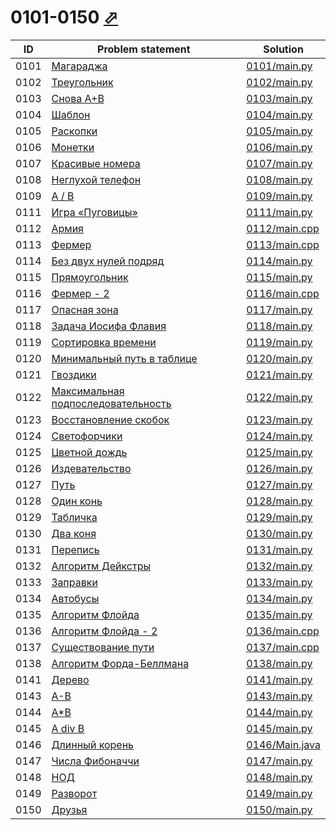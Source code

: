 # 0101-0150 [⬀](http://acmp.ru/index.asp?main=tasks&str=%20&page=2&id_type=0)

| ID   | Problem statement                                                                    | Solution                         |
|------|--------------------------------------------------------------------------------------|----------------------------------|
| 0101 | [Магараджа](http://acmp.ru/index.asp?main=task&id_task=101)                          | [0101/main.py](0101/main.py)     |
| 0102 | [Треугольник](http://acmp.ru/index.asp?main=task&id_task=102)                        | [0102/main.py](0102/main.py)     |
| 0103 | [Снова A+B](http://acmp.ru/index.asp?main=task&id_task=103)                          | [0103/main.py](0103/main.py)     |
| 0104 | [Шаблон](http://acmp.ru/index.asp?main=task&id_task=104)                             | [0104/main.py](0104/main.py)     |
| 0105 | [Раскопки](http://acmp.ru/index.asp?main=task&id_task=105)                           | [0105/main.py](0105/main.py)     |
| 0106 | [Монетки](http://acmp.ru/index.asp?main=task&id_task=106)                            | [0106/main.py](0106/main.py)     |
| 0107 | [Красивые номера](http://acmp.ru/index.asp?main=task&id_task=107)                    | [0107/main.py](0107/main.py)     |
| 0108 | [Неглухой телефон](http://acmp.ru/index.asp?main=task&id_task=108)                   | [0108/main.py](0108/main.py)     |
| 0109 | [A / B](http://acmp.ru/index.asp?main=task&id_task=109)                              | [0109/main.py](0109/main.py)     |
| 0111 | [Игра «Пуговицы»](http://acmp.ru/index.asp?main=task&id_task=111)                    | [0111/main.py](0111/main.py)     |
| 0112 | [Армия](http://acmp.ru/index.asp?main=task&id_task=112)                              | [0112/main.cpp](0112/main.cpp)   |
| 0113 | [Фермер](http://acmp.ru/index.asp?main=task&id_task=113)                             | [0113/main.cpp](0113/main.cpp)   |
| 0114 | [Без двух нулей подряд](http://acmp.ru/index.asp?main=task&id_task=114)              | [0114/main.py](0114/main.py)     |
| 0115 | [Прямоугольник](http://acmp.ru/index.asp?main=task&id_task=115)                      | [0115/main.py](0115/main.py)     |
| 0116 | [Фермер - 2](http://acmp.ru/index.asp?main=task&id_task=116)                         | [0116/main.cpp](0116/main.cpp)   |
| 0117 | [Опасная зона](http://acmp.ru/index.asp?main=task&id_task=117)                       | [0117/main.py](0117/main.py)     |
| 0118 | [Задача Иосифа Флавия](http://acmp.ru/index.asp?main=task&id_task=118)               | [0118/main.py](0118/main.py)     |
| 0119 | [Сортировка времени](http://acmp.ru/index.asp?main=task&id_task=119)                 | [0119/main.py](0119/main.py)     |
| 0120 | [Минимальный путь в таблице](http://acmp.ru/index.asp?main=task&id_task=120)         | [0120/main.py](0120/main.py)     |
| 0121 | [Гвоздики](http://acmp.ru/index.asp?main=task&id_task=121)                           | [0121/main.py](0121/main.py)     |
| 0122 | [Максимальная подпоследовательность](http://acmp.ru/index.asp?main=task&id_task=122) | [0122/main.py](0122/main.py)     |
| 0123 | [Восстановление скобок](http://acmp.ru/index.asp?main=task&id_task=123)              | [0123/main.py](0123/main.py)     |
| 0124 | [Светофорчики](http://acmp.ru/index.asp?main=task&id_task=124)                       | [0124/main.py](0124/main.py)     |
| 0125 | [Цветной дождь](http://acmp.ru/index.asp?main=task&id_task=125)                      | [0125/main.py](0125/main.py)     |
| 0126 | [Издевательство](http://acmp.ru/index.asp?main=task&id_task=126)                     | [0126/main.py](0126/main.py)     |
| 0127 | [Путь](http://acmp.ru/index.asp?main=task&id_task=127)                               | [0127/main.py](0127/main.py)     |
| 0128 | [Один конь](http://acmp.ru/index.asp?main=task&id_task=128)                          | [0128/main.py](0128/main.py)     |
| 0129 | [Табличка](http://acmp.ru/index.asp?main=task&id_task=129)                           | [0129/main.py](0129/main.py)     |
| 0130 | [Два коня](http://acmp.ru/index.asp?main=task&id_task=130)                           | [0130/main.py](0130/main.py)     |
| 0131 | [Перепись](http://acmp.ru/index.asp?main=task&id_task=131)                           | [0131/main.py](0131/main.py)     |
| 0132 | [Алгоритм Дейкстры](http://acmp.ru/index.asp?main=task&id_task=132)                  | [0132/main.py](0132/main.py)     |
| 0133 | [Заправки](http://acmp.ru/index.asp?main=task&id_task=133)                           | [0133/main.py](0133/main.py)     |
| 0134 | [Автобусы](http://acmp.ru/index.asp?main=task&id_task=134)                           | [0134/main.py](0134/main.py)     |
| 0135 | [Алгоритм Флойда](http://acmp.ru/index.asp?main=task&id_task=135)                    | [0135/main.py](0135/main.py)     |
| 0136 | [Алгоритм Флойда - 2](http://acmp.ru/index.asp?main=task&id_task=136)                | [0136/main.cpp](0136/main.cpp)   |
| 0137 | [Существование пути](http://acmp.ru/index.asp?main=task&id_task=137)                 | [0137/main.cpp](0137/main.cpp)   |
| 0138 | [Алгоритм Форда-Беллмана](http://acmp.ru/index.asp?main=task&id_task=138)            | [0138/main.py](0138/main.py)     |
| 0141 | [Дерево](http://acmp.ru/index.asp?main=task&id_task=141)                             | [0141/main.py](0141/main.py)     |
| 0143 | [A-B](http://acmp.ru/index.asp?main=task&id_task=143)                                | [0143/main.py](0143/main.py)     |
| 0144 | [A*B](http://acmp.ru/index.asp?main=task&id_task=144)                                | [0144/main.py](0144/main.py)     |
| 0145 | [A div B](http://acmp.ru/index.asp?main=task&id_task=145)                            | [0145/main.py](0145/main.py)     |
| 0146 | [Длинный корень](http://acmp.ru/index.asp?main=task&id_task=146)                     | [0146/Main.java](0146/Main.java) |
| 0147 | [Числа Фибоначчи](http://acmp.ru/index.asp?main=task&id_task=147)                    | [0147/main.py](0147/main.py)     |
| 0148 | [НОД](http://acmp.ru/index.asp?main=task&id_task=148)                                | [0148/main.py](0148/main.py)     |
| 0149 | [Разворот](http://acmp.ru/index.asp?main=task&id_task=149)                           | [0149/main.py](0149/main.py)     |
| 0150 | [Друзья](http://acmp.ru/index.asp?main=task&id_task=150)                             | [0150/main.py](0150/main.py)     |

